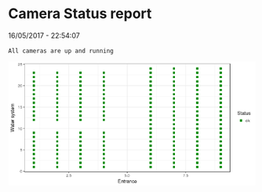 Camera Status report
================
16/05/2017 - 22:54:07

    All cameras are up and running

![](camreport_files/figure-markdown_github/unnamed-chunk-2-1.png)
